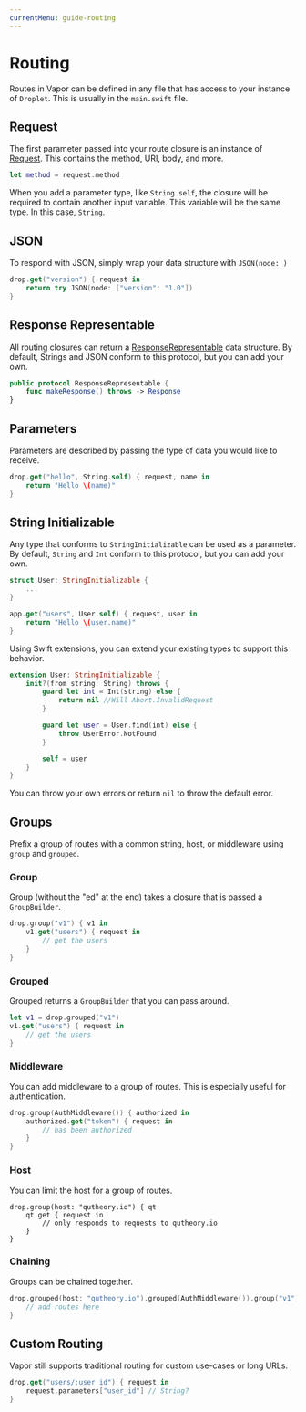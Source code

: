 ```yaml
---
currentMenu: guide-routing
---
```


# Routing

Routes in Vapor can be defined in any file that has access to your instance of `Droplet`. This is usually in the `main.swift` file.




## Request

The first parameter passed into your route closure is an instance of [Request](request.md). This contains the method, URI, body, and more.

```swift
let method = request.method
```

When you add a parameter type, like `String.self`, the closure will be required to contain another input variable. This variable will be the same type. In this case, `String`.

## JSON

To respond with JSON, simply wrap your data structure with `JSON(node: )`

```swift
drop.get("version") { request in
    return try JSON(node: ["version": "1.0"])
}
```

## Response Representable

All routing closures can return a [ResponseRepresentable](response.md) data structure. By default, Strings and JSON conform to this protocol, but you can add your own.

```swift
public protocol ResponseRepresentable {
    func makeResponse() throws -> Response
}
```

## Parameters

Parameters are described by passing the type of data you would like to receive.

```swift
drop.get("hello", String.self) { request, name in 
    return "Hello \(name)"
}
```

## String Initializable

Any type that conforms to `StringInitializable` can be used as a parameter. By default, `String` and `Int` conform to this protocol, but you can add your own.

```swift
struct User: StringInitializable {
    ...
}

app.get("users", User.self) { request, user in 
    return "Hello \(user.name)"
}
```

Using Swift extensions, you can extend your existing types to support this behavior.

```swift
extension User: StringInitializable {
    init?(from string: String) throws {
        guard let int = Int(string) else {
            return nil //Will Abort.InvalidRequest
        }

        guard let user = User.find(int) else {
            throw UserError.NotFound
        }

        self = user
    }
}
```

You can throw your own errors or return `nil` to throw the default error.

## Groups

Prefix a group of routes with a common string, host, or middleware using `group` and `grouped`.

### Group

Group (without the "ed" at the end) takes a closure that is passed a `GroupBuilder`.

```swift
drop.group("v1") { v1 in
    v1.get("users") { request in
        // get the users
    }
}
```

### Grouped

Grouped returns a `GroupBuilder` that you can pass around.

```swift
let v1 = drop.grouped("v1")
v1.get("users") { request in
    // get the users
}
```

### Middleware

You can add middleware to a group of routes. This is especially useful for authentication.

```swift
drop.group(AuthMiddleware()) { authorized in 
    authorized.get("token") { request in
        // has been authorized
    }
}
```

### Host

You can limit the host for a group of routes.

```
drop.group(host: "qutheory.io") { qt
    qt.get { request in
        // only responds to requests to qutheory.io
    }
}
```

### Chaining

Groups can be chained together.

```swift
drop.grouped(host: "qutheory.io").grouped(AuthMiddleware()).group("v1") { authedSecureV1 in
    // add routes here
}
```

## Custom Routing

Vapor still supports traditional routing for custom use-cases or long URLs.

```swift
drop.get("users/:user_id") { request in
    request.parameters["user_id"] // String?
}
```
